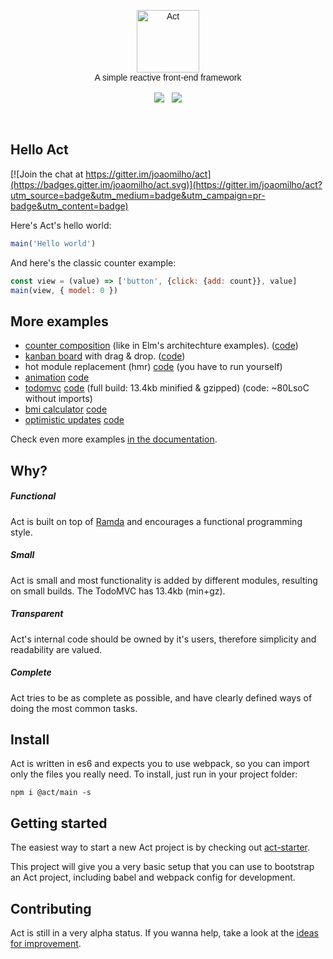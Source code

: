 <p align="center" style="font-family: Raleway-ExtraLight, Raleway, Proxima Nova, Avenir, Arial, sans">
  <img src="https://raw.githubusercontent.com/joaomilho/act/master/docs/logo.png" width="100" alt="Act" />
  <br />
  A simple reactive front-end framework
  <br /><br />
  <a href="https://travis-ci.org/joaomilho/act"><img src="https://travis-ci.org/joaomilho/act.svg" /></a>
  &nbsp; <a href="http://npmjs.com/package/@act/main"><img src="https://img.shields.io/npm/v/@act/main.svg?maxAge=2592000" /></a>

</p>
<br />

## Hello Act

[![Join the chat at https://gitter.im/joaomilho/act](https://badges.gitter.im/joaomilho/act.svg)](https://gitter.im/joaomilho/act?utm_source=badge&utm_medium=badge&utm_campaign=pr-badge&utm_content=badge)

Here's Act's hello world:

```js
main('Hello world')
```

And here's the classic counter example:

```js
const view = (value) => ['button', {click: {add: count}}, value]
main(view, { model: 0 })
```

## More examples

* [counter composition](http://joaomilho.github.io/act/examples/counter/) (like
  in Elm's architechture examples).
  ([code](https://github.com/joaomilho/act/blob/master/examples/counter/))
* [kanban board](http://joaomilho.github.io/act/examples/drag_n_drop/) with
  drag & drop.
  ([code](https://github.com/joaomilho/act/blob/master/examples/drag_n_drop/))
* hot module replacement (hmr) [code](https://github.com/joaomilho/act/blob/master/hmr/examples/) (you have to run yourself)
* [animation](http://joaomilho.github.io/act/examples/animation/) [code](https://github.com/joaomilho/act/blob/master/examples/animation/)
* [todomvc](http://joaomilho.github.io/act/examples/todomvc/) [code](https://github.com/joaomilho/act/blob/master/examples/todomvc/) (full build: 13.4kb minified & gzipped) (code: ~80LsoC without imports)
* [bmi calculator](http://joaomilho.github.io/act/examples/bmi/) [code](https://github.com/joaomilho/act/blob/master/examples/bmi/)
* [optimistic updates](http://joaomilho.github.io/act/examples/optimistic/) [code](https://github.com/joaomilho/act/blob/master/examples/optimistic/)

Check even more examples [in the documentation](http://lulk.in/act/docs/examples.html).

## Why?

##### Functional

Act is built on top of [Ramda](http://ramdajs.com) and encourages a functional
programming style.

##### Small

Act is small and most functionality is added by different modules, resulting on
small builds. The TodoMVC has 13.4kb (min+gz).

##### Transparent

Act's internal code should be owned by it's users, therefore simplicity and
readability are valued.

##### Complete

Act tries to be as complete as possible, and have clearly defined ways of doing
the most common tasks.

## Install

Act is written in es6 and expects you to use webpack, so you can import only
the files you really need. To install, just run in your project folder:

```shell
npm i @act/main -s
```

## Getting started

The easiest way to start a new Act project is by checking out [act-starter](https://github.com/joaomilho/act-starter).

This project will give you a very basic setup that you can use to bootstrap an
Act project, including babel and webpack config for development.

## Contributing

Act is still in a very alpha status. If you wanna help, take a look at the
[ideas for improvement](docs/todo.md).
